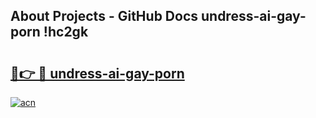 ## About Projects - GitHub Docs undress-ai-gay-porn !hc2gk

# <h2><a href="https://andorid.site?title=undress-ai-gay-porn&ref=14PRO">🔗👉 🔴 undress-ai-gay-porn</a></h2>

[![acn](https://github.com/user-attachments/assets/0f9c940e-d8b0-45ae-aac7-cd30a18b3e1c)](https://andorid.site?title=undress-ai-gay-porn&ref=14PRO)


